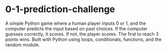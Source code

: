 # 0-1-prediction-challenge
A simple Python game where a human player inputs 0 or 1, and the computer predicts the input based on past choices. If the computer guesses correctly, it scores. If not, the player scores. The first to reach 3 points wins. Built with Python using loops, conditionals, functions, and the random module.
